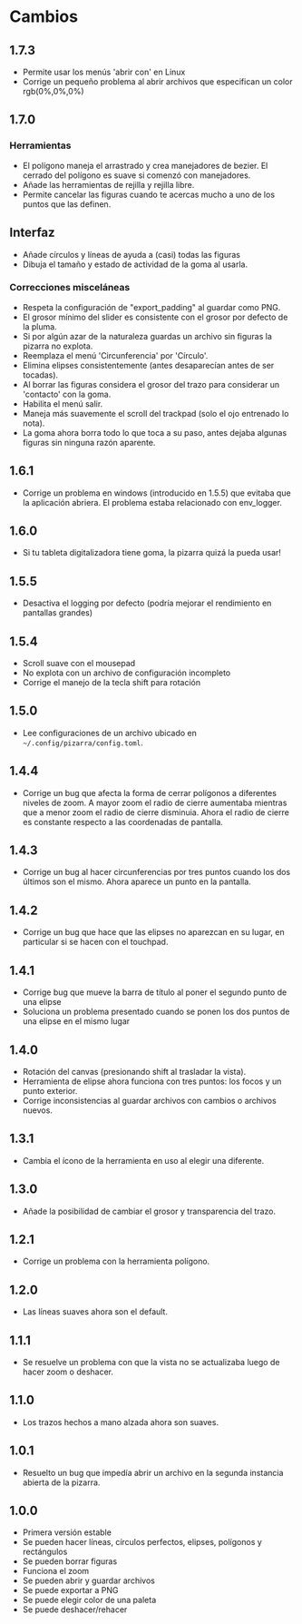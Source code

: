 # Cambios

## 1.7.3

- Permite usar los menús 'abrir con' en Linux
- Corrige un pequeño problema al abrir archivos que especifican un color
  rgb(0%,0%,0%)

## 1.7.0

### Herramientas

- El polígono maneja el arrastrado y crea manejadores de bezier. El cerrado del
  polígono es suave si comenzó con manejadores.
- Añade las herramientas de rejilla y rejilla libre.
- Permite cancelar las figuras cuando te acercas mucho a uno de los puntos que
  las definen.

## Interfaz

- Añade círculos y líneas de ayuda a (casi) todas las figuras
- Dibuja el tamaño y estado de actividad de la goma al usarla.

### Correcciones misceláneas

- Respeta la configuración de "export_padding" al guardar como PNG.
- El grosor mínimo del slider es consistente con el grosor por defecto de la
  pluma.
- Si por algún azar de la naturaleza guardas un archivo sin figuras la pizarra
  no explota.
- Reemplaza el menú 'Circunferencia' por 'Círculo'.
- Elimina elipses consistentemente (antes desaparecían antes de ser tocadas).
- Al borrar las figuras considera el grosor del trazo para considerar un
  'contacto' con la goma.
- Habilita el menú salir.
- Maneja más suavemente el scroll del trackpad (solo el ojo entrenado lo nota).
- La goma ahora borra todo lo que toca a su paso, antes dejaba algunas figuras
  sin ninguna razón aparente.

## 1.6.1

- Corrige un problema en windows (introducido en 1.5.5) que evitaba que la
  aplicación abriera. El problema estaba relacionado con env_logger.

## 1.6.0

- Si tu tableta digitalizadora tiene goma, la pizarra quizá la pueda usar!

## 1.5.5

- Desactiva el logging por defecto (podría mejorar el rendimiento en pantallas
  grandes)

## 1.5.4

- Scroll suave con el mousepad
- No explota con un archivo de configuración incompleto
- Corrige el manejo de la tecla shift para rotación

## 1.5.0

- Lee configuraciones de un archivo ubicado en `~/.config/pizarra/config.toml`.

## 1.4.4

- Corrige un bug que afecta la forma de cerrar polígonos a diferentes niveles de
  zoom. A mayor zoom el radio de cierre aumentaba mientras que a menor zoom el
  radio de cierre disminuia. Ahora el radio de cierre es constante respecto a
  las coordenadas de pantalla.

## 1.4.3

- Corrige un bug al hacer circunferencias por tres puntos cuando los dos últimos
  son el mismo. Ahora aparece un punto en la pantalla.

## 1.4.2

- Corrige un bug que hace que las elipses no aparezcan en su lugar, en
  particular si se hacen con el touchpad.

## 1.4.1

- Corrige bug que mueve la barra de título al poner el segundo punto de una
  elipse
- Soluciona un problema presentado cuando se ponen los dos puntos de una elipse
  en el mismo lugar

## 1.4.0

- Rotación del canvas (presionando shift al trasladar la vista).
- Herramienta de elipse ahora funciona con tres puntos: los focos y un punto
  exterior.
- Corrige inconsistencias al guardar archivos con cambios o archivos nuevos.

## 1.3.1

- Cambia el ícono de la herramienta en uso al elegir una diferente.

## 1.3.0

- Añade la posibilidad de cambiar el grosor y transparencia del trazo.

## 1.2.1

- Corrige un problema con la herramienta polígono.

## 1.2.0

- Las líneas suaves ahora son el default.

## 1.1.1

- Se resuelve un problema con que la vista no se actualizaba luego de hacer zoom
  o deshacer.

## 1.1.0

- Los trazos hechos a mano alzada ahora son suaves.

## 1.0.1

- Resuelto un bug que impedía abrir un archivo en la segunda instancia abierta
  de la pizarra.

## 1.0.0

- Primera versión estable
- Se pueden hacer líneas, círculos perfectos, elipses, polígonos y rectángulos
- Se pueden borrar figuras
- Funciona el zoom
- Se pueden abrir y guardar archivos
- Se puede exportar a PNG
- Se puede elegir color de una paleta
- Se puede deshacer/rehacer
